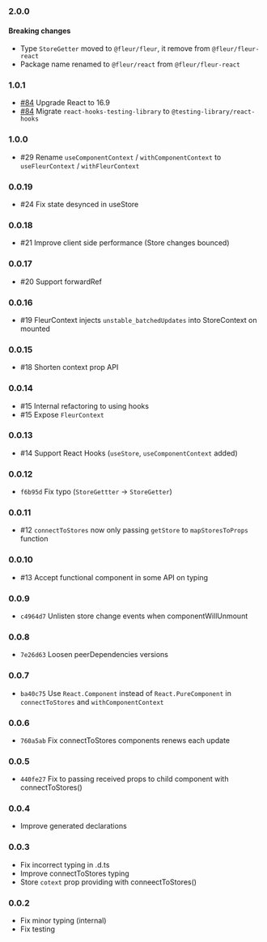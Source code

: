 ### 2.0.0

#### Breaking changes

- Type `StoreGetter` moved to `@fleur/fleur`, it remove from `@fleur/fleur-react`
- Package name renamed to `@fleur/react` from `@fleur/fleur-react`

### 1.0.1

- [#84](https://github.com/ra-gg/fleur/pull/84) Upgrade React to 16.9
- [#84](https://github.com/ra-gg/fleur/pull/84) Migrate `react-hooks-testing-library` to `@testing-library/react-hooks`

### 1.0.0

- #29 Rename `useComponentContext` / `withComponentContext` to `useFleurContext` / `withFleurContext`

### 0.0.19

- #24 Fix state desynced in useStore

### 0.0.18

- #21 Improve client side performance (Store changes bounced)

### 0.0.17

- #20 Support forwardRef

### 0.0.16

- #19 FleurContext injects `unstable_batchedUpdates` into StoreContext on mounted

### 0.0.15

- #18 Shorten context prop API

### 0.0.14

- #15 Internal refactoring to using hooks
- #15 Expose `FleurContext`

### 0.0.13

- #14 Support React Hooks (`useStore`, `useComponentContext` added)

### 0.0.12

- `f6b95d` Fix typo (`StoreGettter` → `StoreGetter`)

### 0.0.11

- #12 `connectToStores` now only passing `getStore` to `mapStoresToProps` function

### 0.0.10

- #13 Accept functional component in some API on typing

### 0.0.9

- `c4964d7` Unlisten store change events when componentWillUnmount

### 0.0.8

- `7e26d63` Loosen peerDependencies versions

### 0.0.7

- `ba40c75` Use `React.Component` instead of `React.PureComponent` in `connectToStores` and `withComponentContext`

### 0.0.6

- `760a5ab` Fix connectToStores components renews each update

### 0.0.5

- `440fe27` Fix to passing received props to child component with connectToStores()

### 0.0.4

- Improve generated declarations

### 0.0.3

- Fix incorrect typing in .d.ts
- Improve connectToStores typing
- Store `cotext` prop providing with conneectToStores()

### 0.0.2

- Fix minor typing (internal)
- Fix testing
